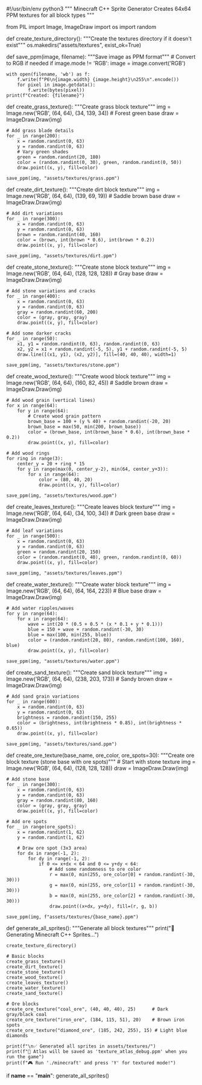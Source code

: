 #!/usr/bin/env python3
"""
Minecraft C++ Sprite Generator
Creates 64x64 PPM textures for all block types
"""

from PIL import Image, ImageDraw
import os
import random

def create_texture_directory():
    """Create the textures directory if it doesn't exist"""
    os.makedirs("assets/textures", exist_ok=True)

def save_ppm(image, filename):
    """Save image as PPM format"""
    # Convert to RGB if needed
    if image.mode != 'RGB':
        image = image.convert('RGB')
    
    with open(filename, 'wb') as f:
        f.write(f"P6\n{image.width} {image.height}\n255\n".encode())
        for pixel in image.getdata():
            f.write(bytes(pixel))
    print(f"Created: {filename}")

def create_grass_texture():
    """Create grass block texture"""
    img = Image.new('RGB', (64, 64), (34, 139, 34))  # Forest green base
    draw = ImageDraw.Draw(img)
    
    # Add grass blade details
    for _ in range(200):
        x = random.randint(0, 63)
        y = random.randint(0, 63)
        # Vary green shades
        green = random.randint(20, 180)
        color = (random.randint(0, 30), green, random.randint(0, 50))
        draw.point((x, y), fill=color)
    
    save_ppm(img, "assets/textures/grass.ppm")

def create_dirt_texture():
    """Create dirt block texture"""
    img = Image.new('RGB', (64, 64), (139, 69, 19))  # Saddle brown base
    draw = ImageDraw.Draw(img)
    
    # Add dirt variations
    for _ in range(300):
        x = random.randint(0, 63)
        y = random.randint(0, 63)
        brown = random.randint(40, 160)
        color = (brown, int(brown * 0.6), int(brown * 0.2))
        draw.point((x, y), fill=color)
    
    save_ppm(img, "assets/textures/dirt.ppm")

def create_stone_texture():
    """Create stone block texture"""
    img = Image.new('RGB', (64, 64), (128, 128, 128))  # Gray base
    draw = ImageDraw.Draw(img)
    
    # Add stone variations and cracks
    for _ in range(400):
        x = random.randint(0, 63)
        y = random.randint(0, 63)
        gray = random.randint(60, 200)
        color = (gray, gray, gray)
        draw.point((x, y), fill=color)
    
    # Add some darker cracks
    for _ in range(50):
        x1, y1 = random.randint(0, 63), random.randint(0, 63)
        x2, y2 = x1 + random.randint(-5, 5), y1 + random.randint(-5, 5)
        draw.line([(x1, y1), (x2, y2)], fill=(40, 40, 40), width=1)
    
    save_ppm(img, "assets/textures/stone.ppm")

def create_wood_texture():
    """Create wood block texture"""
    img = Image.new('RGB', (64, 64), (160, 82, 45))  # Saddle brown
    draw = ImageDraw.Draw(img)
    
    # Add wood grain (vertical lines)
    for x in range(64):
        for y in range(64):
            # Create wood grain pattern
            brown_base = 100 + (y % 40) + random.randint(-20, 20)
            brown_base = max(50, min(200, brown_base))
            color = (brown_base, int(brown_base * 0.6), int(brown_base * 0.2))
            draw.point((x, y), fill=color)
    
    # Add wood rings
    for ring in range(3):
        center_y = 20 + ring * 15
        for y in range(max(0, center_y-2), min(64, center_y+3)):
            for x in range(64):
                color = (80, 40, 20)
                draw.point((x, y), fill=color)
    
    save_ppm(img, "assets/textures/wood.ppm")

def create_leaves_texture():
    """Create leaves block texture"""
    img = Image.new('RGB', (64, 64), (34, 100, 34))  # Dark green base
    draw = ImageDraw.Draw(img)
    
    # Add leaf variations
    for _ in range(500):
        x = random.randint(0, 63)
        y = random.randint(0, 63)
        green = random.randint(20, 150)
        color = (random.randint(0, 40), green, random.randint(0, 60))
        draw.point((x, y), fill=color)
    
    save_ppm(img, "assets/textures/leaves.ppm")

def create_water_texture():
    """Create water block texture"""
    img = Image.new('RGB', (64, 64), (64, 164, 223))  # Blue base
    draw = ImageDraw.Draw(img)
    
    # Add water ripples/waves
    for y in range(64):
        for x in range(64):
            wave = int(20 * (0.5 + 0.5 * (x * 0.1 + y * 0.1)))
            blue = 150 + wave + random.randint(-30, 30)
            blue = max(100, min(255, blue))
            color = (random.randint(20, 80), random.randint(100, 160), blue)
            draw.point((x, y), fill=color)
    
    save_ppm(img, "assets/textures/water.ppm")

def create_sand_texture():
    """Create sand block texture"""
    img = Image.new('RGB', (64, 64), (238, 203, 173))  # Sandy brown
    draw = ImageDraw.Draw(img)
    
    # Add sand grain variations
    for _ in range(600):
        x = random.randint(0, 63)
        y = random.randint(0, 63)
        brightness = random.randint(150, 255)
        color = (brightness, int(brightness * 0.85), int(brightness * 0.65))
        draw.point((x, y), fill=color)
    
    save_ppm(img, "assets/textures/sand.ppm")

def create_ore_texture(base_name, ore_color, ore_spots=30):
    """Create ore block texture (stone base with ore spots)"""
    # Start with stone texture
    img = Image.new('RGB', (64, 64), (128, 128, 128))
    draw = ImageDraw.Draw(img)
    
    # Add stone base
    for _ in range(300):
        x = random.randint(0, 63)
        y = random.randint(0, 63)
        gray = random.randint(80, 160)
        color = (gray, gray, gray)
        draw.point((x, y), fill=color)
    
    # Add ore spots
    for _ in range(ore_spots):
        x = random.randint(1, 62)
        y = random.randint(1, 62)
        
        # Draw ore spot (3x3 area)
        for dx in range(-1, 2):
            for dy in range(-1, 2):
                if 0 <= x+dx < 64 and 0 <= y+dy < 64:
                    # Add some randomness to ore color
                    r = max(0, min(255, ore_color[0] + random.randint(-30, 30)))
                    g = max(0, min(255, ore_color[1] + random.randint(-30, 30)))
                    b = max(0, min(255, ore_color[2] + random.randint(-30, 30)))
                    draw.point((x+dx, y+dy), fill=(r, g, b))
    
    save_ppm(img, f"assets/textures/{base_name}.ppm")

def generate_all_sprites():
    """Generate all block textures"""
    print("🎨 Generating Minecraft C++ Sprites...")
    
    create_texture_directory()
    
    # Basic blocks
    create_grass_texture()
    create_dirt_texture()
    create_stone_texture()
    create_wood_texture()
    create_leaves_texture()
    create_water_texture()
    create_sand_texture()
    
    # Ore blocks
    create_ore_texture("coal_ore", (40, 40, 40), 25)      # Dark gray/black coal
    create_ore_texture("iron_ore", (184, 115, 51), 20)    # Brown iron spots
    create_ore_texture("diamond_ore", (185, 242, 255), 15) # Light blue diamonds
    
    print(f"\n✅ Generated all sprites in assets/textures/")
    print(f"📁 Atlas will be saved as 'texture_atlas_debug.ppm' when you run the game")
    print(f"🎮 Run './minecraft' and press 'Y' for textured mode!")

if __name__ == "__main__":
    generate_all_sprites()